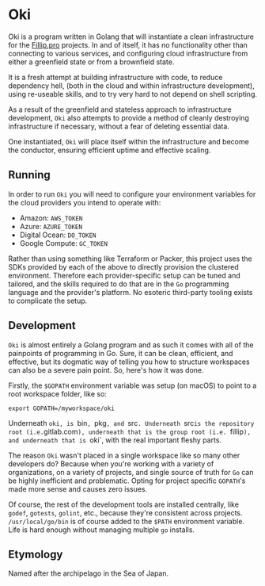 # Oki
Oki is a program written in Golang that will 
instantiate a clean infrastructure for the
[Fillip.pro](https://fillip.pro) projects. In
and of itself, it has no functionality other
than connecting to various services, and configuring
cloud infrastructure from either a greenfield state
or from a brownfield state. 

It is a fresh attempt at building infrastructure
with code, to reduce dependency hell, (both in the
cloud and within infrastructure development), using 
re-useable skills, and to try very hard to not
depend on shell scripting.

As a result of the greenfield and stateless approach
to infrastructure development, `Oki` also attempts 
to provide a method of cleanly destroying infrastructure
if necessary, without a fear of deleting essential data.

One instantiated, `Oki` will place itself within the
infrastructure and become the conductor, ensuring 
efficient uptime and effective scaling.

## Running
In order to run `Oki` you will need to configure your
environment variables for the cloud providers you 
intend to operate with:

 - Amazon: `AWS_TOKEN`
 - Azure: `AZURE_TOKEN`
 - Digital Ocean: `DO_TOKEN`
 - Google Compute: `GC_TOKEN`

Rather than using something like Terraform or Packer,
this project uses the SDKs provided by each of the above
to directly provision the clustered environment. Therefore
each provider-specific setup can be tuned and tailored, 
and the skills required to do that are in the `Go` 
programming language and the provider's platform. No
esoteric third-party tooling exists to complicate the 
setup.

## Development
`Oki` is almost entirely a Golang program and as such
it comes with all of the painpoints of programming in Go.
Sure, it can be clean, efficient, and effective, but its
dogmatic way of telling you how to structure workspaces
can also be a severe pain point. So, here's how it was 
done.

Firstly, the `$GOPATH` environment variable was setup 
(on macOS) to point to a root workspace folder, like so:

`export GOPATH=/myworkspace/oki`

Underneath `oki, is `bin`, `pkg`, and `src`. Underneath
`src` is the repository root (i.e. `gitlab.com`), underneath
that is the group root (i.e. `fillip`), and underneath
that is `oki`, with the real important fleshy parts. 

The reason `Oki` wasn't placed in a single workspace like
so many other developers do? Because when you're working with
a variety of organizations, on a variety of projects, and single
source of truth for `Go` can be highly inefficient and 
problematic. Opting for project specific `GOPATH`'s made more
sense and causes zero issues. 

Of course, the rest of the development tools are installed centrally,
like `godef`, `gotests`, `golint`, etc., because they're consistent
across projects. `/usr/local/go/bin` is of course added to the 
`$PATH` environment variable. Life is hard enough without managing
multiple `go` installs.

## Etymology
Named after the archipelago in the Sea of Japan.
